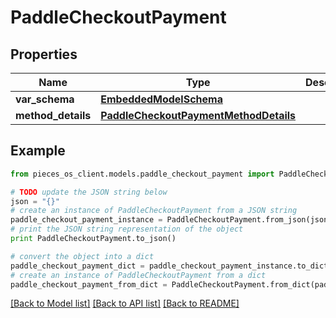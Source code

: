# PaddleCheckoutPayment


## Properties
Name | Type | Description | Notes
------------ | ------------- | ------------- | -------------
**var_schema** | [**EmbeddedModelSchema**](EmbeddedModelSchema.md) |  | [optional] 
**method_details** | [**PaddleCheckoutPaymentMethodDetails**](PaddleCheckoutPaymentMethodDetails.md) |  | 

## Example

```python
from pieces_os_client.models.paddle_checkout_payment import PaddleCheckoutPayment

# TODO update the JSON string below
json = "{}"
# create an instance of PaddleCheckoutPayment from a JSON string
paddle_checkout_payment_instance = PaddleCheckoutPayment.from_json(json)
# print the JSON string representation of the object
print PaddleCheckoutPayment.to_json()

# convert the object into a dict
paddle_checkout_payment_dict = paddle_checkout_payment_instance.to_dict()
# create an instance of PaddleCheckoutPayment from a dict
paddle_checkout_payment_from_dict = PaddleCheckoutPayment.from_dict(paddle_checkout_payment_dict)
```
[[Back to Model list]](../README.md#documentation-for-models) [[Back to API list]](../README.md#documentation-for-api-endpoints) [[Back to README]](../README.md)


